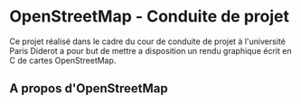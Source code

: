 # OpenStreetMap - Conduite de projet
 Ce projet réalisé dans le cadre du cour de conduite de projet à l'université Paris Diderot a pour but de mettre a disposition un rendu graphique écrit en C de cartes OpenStreetMap.
 
## A propos d'OpenStreetMap

